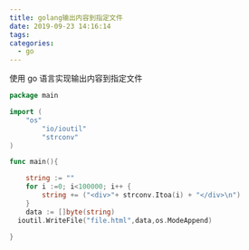 ```yaml
---
title: golang输出内容到指定文件
date: 2019-09-23 14:16:14
tags:
categories:
  - go
---
```


使用 go 语言实现输出内容到指定文件

<!-- more -->

```go
package main

import (
    "os"
		"io/ioutil"
		"strconv"
)

func main(){

	string := ""
	for i :=0; i<100000; i++ {
		string += ("<div>"+ strconv.Itoa(i) + "</div>\n")
	}
	data := []byte(string)
  ioutil.WriteFile("file.html",data,os.ModeAppend)

}


```
